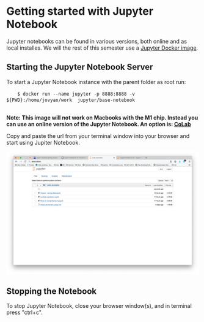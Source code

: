 # Getting started with Jupyter Notebook
Jupyter notebooks can be found in various versions, both online and as local installes. We will the rest of this semester use a [Jupyter Docker image](https://hub.docker.com/r/jupyter/datascience-notebook). 

## Starting the Jupyter Notebook Server
To start a Jupyter Notebook instance with the parent folder as root run: 

```
    $ docker run --name jupyter -p 8888:8888 -v ${PWD}:/home/jovyan/work  jupyter/base-notebook
 
```   
**Note: This image will not work on Macbooks with the M1 chip. Instead you can use an online version of the Jupyter Notebook. An option is: [CoLab](https://colab.research.google.com/notebooks/intro.ipynb)**

Copy and paste the url from your terminal window into your browser and start using Jupiter Notebook.

![](../_static/jupyter.png)   

## Stopping the Notebook
To stop Jupyter Notebook, close your browser window(s), and in terminal press "ctrl+c". 

